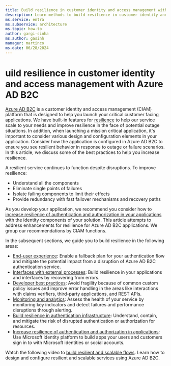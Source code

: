 ```yaml
---
title: Build resilience in customer identity and access management with Azure AD B2C
description: Learn methods to build resilience in customer identity and access nanagement (CIAM) using Azure AD B2C.
ms.service: entra
ms.subservice: architecture
ms.topic: how-to
author: gargi-sinha
ms.author: gasinh
manager: martinco
ms.date: 06/28/2024
---
```


# uild resilience in customer identity and access management with Azure AD B2C

[Azure AD B2C](/azure/active-directory-b2c/overview) is a customer identity and access management (CIAM) platform that is designed to help you launch your critical customer facing applications. We have built-in features for [resilience](https://azure.microsoft.com/blog/advancing-azure-active-directory-availability/) to help our service scale to your needs and improve resilience in the face of potential outage situations. In addition, when launching a mission critical application, it's important to consider various design and configuration elements in your application. Consider how the application is configured in Azure AD B2C to ensure you see resilient behavior in response to outage or failure scenarios. In this article, we discuss some of the best practices to help you increase resilience.

A resilient service continues to function despite disruptions. To improve resilience:

- Understand all the components
- Eliminate single points of failures
- Isolate failing components to limit their effects
- Provide redundancy with fast failover mechanisms and recovery paths

As you develop your application, we recommend you consider how to [increase resilience of authentication and authorization in your applications](resilience-app-development-overview.md) with the identity components of your solution. This article attempts to address enhancements for resilience for Azure AD B2C applications. We group our recommendations by CIAM functions.

In the subsequent sections, we guide you to build resilience in the following areas:

- [End-user experience](resilient-end-user-experience.md): Enable a fallback plan for your authentication flow and mitigate the potential impact from a disruption of Azure AD B2C authentication service.
- [Interfaces with external processes](resilient-external-processes.md): Build resilience in your applications and interfaces by recovering from errors.  
- [Developer best practices](resilience-b2c-developer-best-practices.md): Avoid fragility because of common custom policy issues and improve error handling in the areas like interactions with claims verifiers, third-party applications, and REST APIs.
- [Monitoring and analytics](resilience-with-monitoring-alerting.md): Assess the health of your service by monitoring key indicators and detect failures and performance disruptions through alerting.
- [Build resilience in authentication infrastructure](resilience-in-infrastructure.md): Understand, contain, and mitigate the risk of disrupted authentication or authorization for resources.
- [Increase resilience of authentication and authorization in applications](resilience-app-development-overview.md): Use Microsoft identity platform to build apps your users and customers sign in to with Microsoft identities or social accounts. 

Watch the following video to [build resilient and scalable flows](https://www.youtube.com/embed/8f_Ozpw9yTs). Learn how to design and configure resilient and scalable services using Azure AD B2C.

